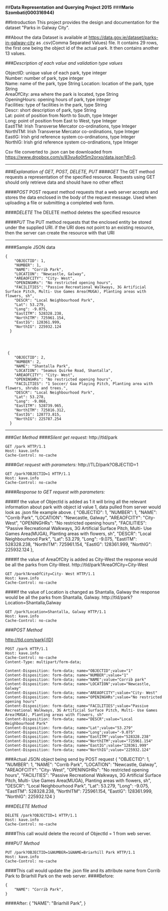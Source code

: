 
##**Data Representation and Querying Project 2015**
###**Mario Szombati(G00316944)**

##Introduction
This project provides the design and documentation for the dataset "Parks in Galway City".

##About the data
Dataset is available at https://data.gov.ie/dataset/parks-in-galway-city as .csv(Comma Separated Values) file. It contains 29 rows, the first one being the object id of the actual park. It then contains another 13 values.

###*Description of each value and validation type values*

ObjectID: unique value of each park, type integer<br>
Number: number of park, type integer<br>
Name: name of the park, type String
Location: location of the park, type String<br>
AreaOfCity: area where the park is located, type String<br>
OpeningHours: opening hours of park, type integer<br>
Facilities: type of facilities in the park, type String<br>
Descr: short description of park, type String<br>
Lat: point of position from North to South, type Integer<br>
Long: point of position from East to West, type Integer<br>
EastITM: Irish Transverse Mercator co-ordinations, type Integer<br>
NorthITM: Irish Transverse Mercator co-ordinations, type Integer<br>
EastIG:  Irish grid reference system co-ordinations, type Integer<br>
NorthIG:  Irish grid reference system co-ordinations, type Integer<br>

Csv file converted to .json can be downloaded from
https://www.dropbox.com/s/83vu4o0t5m2orxo/data.json?dl=0.


----------


###*Explanation of GET, POST, DELETE, PUT*
####*GET*
The GET method requests a representation of the specified resource. Requests using GET should only retrieve data and should have no other effect

####*POST*
POST request method requests that a web server accepts and stores the data enclosed in the body of the request message. Used when uploading a file or submitting a completed web form.

####*DELETE*
The DELETE method deletes the specified resource

####*PUT*
The PUT method requests that the enclosed entity be stored under the supplied URI.  if the URI does not point to an existing resource, then the server can create the resource with that URI


----------


####Sample  JSON data
 

    {
        "OBJECTID": 1,
        "NUMBER": 1,
        "NAME": "Corrib Park",
        "LOCATION": "Newcastle, Galway",
        "AREAOFCITY": "City- West",
        "OPENINGHRs": "No restricted opening hours",
        "FACILITIES": "Passive Recreational Walkways, 3G Artificial Surface Pitch, Multi- Use Games Area(MUGA), Planting areas with flowers, sh",
        "DESCR": "Local Neighbourhood Park",
        "Lat": 53.279,
        "Long": -9.075,
        "EastITM": 528328.238,
        "NorthITM": 725961.154,
        "EastIG": 128361.999,
        "NorthIG": 225932.124
      }

  
 

     {
        "OBJECTID": 2,
        "NUMBER": 2,
        "NAME": "Shantalla Park",
        "LOCATION": "Seamus Quirke Road, Shantalla",
        "AREAOFCITY": "City- West",
        "OPENINGHRs": "No restricted opening hours",
        "FACILITIES": "1 Soccer/ Gaa Playing Pitch, Planting area with flowers, shrubs and trees.",
        "DESCR": "Local Neighbourhood Park",
        "Lat": 53.278,
        "Long": -9.068,
        "EastITM": 528739.965,
        "NorthITM": 725816.312,
        "EastIG": 128773.815,
        "NorthIG": 225787.254
      }

  


----------

###*Get Method*
####*Silent get request:*
http://tld/park

    GET /park HTTP/1.1
    Host: kave.info
    Cache-Control: no-cache

####*Get request with parameters:*
http://TLD/park?OBJECTID=1

    GET /park?OBJECTID=1 HTTP/1.1
    Host: kave.info
    Cache-Control: no-cache
  
####*Response to GET request with parameters:*

####If the value of ObjectId is added as 1 it will bring all the relevant information about park with object id value 1, data pulled from server would look as .json file example above.
     {
        "OBJECTID": 1,
        "NUMBER": 1,
        "NAME": "Corrib Park",
        "LOCATION": "Newcastle, Galway",
        "AREAOFCITY": "City- West",
        "OPENINGHRs": "No restricted opening hours",
        "FACILITIES": "Passive Recreational Walkways, 3G Artificial Surface Pitch, Multi- Use Games Area(MUGA), Planting areas with flowers, sh",
        "DESCR": "Local Neighbourhood Park",
        "Lat": 53.279,
        "Long": -9.075,
        "EastITM": 528328.238,
        "NorthITM": 725961.154,
        "EastIG": 128361.999,
        "NorthIG": 225932.124
      },

####If the value of AreaOfCity is added as City-West the response would be all the parks from City-West.
http://tld/park?AreaOfCity=City-West

    GET /park?AreaOfCity=City- West HTTP/1.1
    Host: kave.info
    Cache-Control: no-cache

####If the value of Location is changed as Shantalla, Galway the response would be all the parks from Shantalla, Galway.
http://tld/park?Location=Shantalla,Galway

    GET /park?Location=Shantalla, Galway HTTP/1.1
    Host: kave.info
    Cache-Control: no-cache




###*POST Method*

http://tld.com/park[/ID]

    POST /park HTTP/1.1
    Host: kave.info
    Cache-Control: no-cache
    Content-Type: multipart/form-data;

    Content-Disposition: form-data; name="OBJECTID";value="1"
    Content-Disposition: form-data; name="NUMBER";value="1"
    Content-Disposition: form-data; name="NAME";value="Corrib park"
    Content-Disposition: form-data; name="LOCATION";value="Newcastle, Galway"
    Content-Disposition: form-data; name="AREAOFCITY";value="City- West"
    Content-Disposition: form-data; name="OPENINGHRs";value="No restricted opening hours"
    Content-Disposition: form-data; name="FACILITIES";value="Passive Recreational Walkways, 3G Artificial Surface Pitch, Multi- Use Games Area(MUGA), Planting areas with flowers, sh"
    Content-Disposition: form-data; name="DESCR";value="Local Neighbourhood Park"
    Content-Disposition: form-data; name="Lat";value="53.279"
    Content-Disposition: form-data; name="Long";value="-9.075"
    Content-Disposition: form-data; name="EastITM";value="528328.238"
    Content-Disposition: form-data; name="NorthITM";value="725961.154"
    Content-Disposition: form-data; name="EastIG";value="128361.999"
    Content-Disposition: form-data; name="NorthIG";value="225932.124"


###Actual JSON object being send by POST request
    {
        "OBJECTID": 1,
        "NUMBER": 1,
        "NAME": "Corrib Park",
        "LOCATION": "Newcastle, Galway",
        "AREAOFCITY": "City- West",
        "OPENINGHRs": "No restricted opening hours",
        "FACILITIES": "Passive Recreational Walkways, 3G Artificial Surface Pitch, Multi- Use Games Area(MUGA), Planting areas with flowers, sh",
        "DESCR": "Local Neighbourhood Park",
        "Lat": 53.279,
        "Long": -9.075,
        "EastITM": 528328.238,
        "NorthITM": 725961.154,
        "EastIG": 128361.999,
        "NorthIG": 225932.124
      }


###*DELETE Method*



    DELETE /park?OBJECTID=1 HTTP/1.1
    Host: kave.info
    Cache-Control: no-cache

####This call would delete the record of ObjectId = 1 from web server.

###*PUT Method*


    PUT /park?OBJECTID=1&NUMBER=1&NAME=Briarhill Park HTTP/1.1
    Host: kave.info
    Cache-Control: no-cache
    
####This call would update the .json file and its attribute name from Corrib Park to Briarhill Park on the web server.
####Before:

    {
        "NAME": "Corrib Park",
    }
 
####After:
    {
        "NAME": "Briarhill Park",
    }

